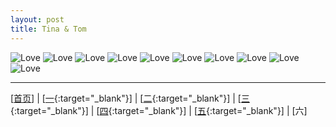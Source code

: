 ```yaml
---
layout: post
title: Tina & Tom
---
```

<img alt="Love" src="{{site.baseurl}}images/wedding/AK473089.jpg">

<img alt="Love" src="{{site.baseurl}}images/wedding/AK473081.jpg">

<img alt="Love" src="{{site.baseurl}}images/wedding/AK473084.jpg">

<img alt="Love" src="{{site.baseurl}}images/wedding/AK473095.jpg">

<img alt="Love" src="{{site.baseurl}}images/wedding/AK473076.jpg">

<img alt="Love" src="{{site.baseurl}}images/wedding/AK473055.jpg">

<img alt="Love" src="{{site.baseurl}}images/wedding/AK473058.jpg">

<img alt="Love" src="{{site.baseurl}}images/wedding/AK473063.jpg">

<img alt="Love" src="{{site.baseurl}}images/wedding/AK473067.jpg">

<img alt="Love" src="{{site.baseurl}}images/wedding/AK473071.jpg">

---

[[首页][ref0]] | [[一][ref1]{:target="_blank"}] | [[二][ref2]{:target="_blank"}] | [[三][ref3]{:target="_blank"}] | [[四][ref4]{:target="_blank"}] | [[五][ref5]{:target="_blank"}] | [六]

[ref0]:http://about.uuspider.com/2016/12/09/wedding.html
[ref1]:http://about.uuspider.com/2016/12/09/wedding_1.html
[ref2]:http://about.uuspider.com/2016/12/09/wedding_2.html
[ref3]:http://about.uuspider.com/2016/12/09/wedding_3.html
[ref4]:http://about.uuspider.com/2016/12/09/wedding_4.html
[ref5]:http://about.uuspider.com/2016/12/09/wedding_5.html
[ref6]:http://about.uuspider.com/2016/12/09/wedding_6.html

<script type="text/javascript">var cnzz_protocol = (("https:" == document.location.protocol) ? " https://" : " http://");document.write(unescape("%3Cspan id='cnzz_stat_icon_1260865756'%3E%3C/span%3E%3Cscript src='" + cnzz_protocol + "s95.cnzz.com/z_stat.php%3Fid%3D1260865756%26show%3Dpic' type='text/javascript'%3E%3C/script%3E"));</script>
